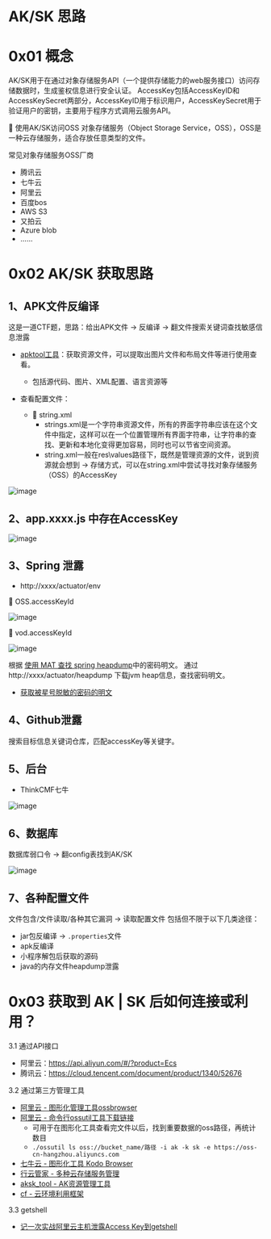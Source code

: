 # AK/SK 思路
# 0x01 概念
AK/SK用于在通过对象存储服务API（一个提供存储能力的web服务接口）访问存储数据时，生成鉴权信息进行安全认证。
AccessKey包括AccessKeyID和AccessKeySecret两部分，AccessKeyID用于标识用户，AccessKeySecret用于验证用户的密钥，主要用于程序方式调用云服务API。

🌰 使用AK/SK访问OSS
对象存储服务（Object Storage Service，OSS），OSS是一种云存储服务，适合存放任意类型的文件。

常见对象存储服务OSS厂商
- 腾讯云
- 七牛云
- 阿里云
- 百度bos
- AWS S3
- 又拍云
- Azure blob
- ......


# 0x02 AK/SK 获取思路
## 1、APK文件反编译
这是一道CTF题，思路：给出APK文件 -> 反编译 -> 翻文件搜索关键词查找敏感信息泄露

- [apktool工具](https://bitbucket.org/iBotPeaches/apktool/downloads/)：获取资源文件，可以提取出图片文件和布局文件等进行使用查看。
  - 包括源代码、图片、XML配置、语言资源等

- 查看配置文件：
  - 🌰 string.xml
    - strings.xml是一个字符串资源文件，所有的界面字符串应该在这个文件中指定，这样可以在一个位置管理所有界面字符串，让字符串的查找、更新和本地化变得更加容易，同时也可以节省空间资源。
    - string.xml一般在res\values路径下，既然是管理资源的文件，说到资源就会想到 -> 存储方式，可以在string.xml中尝试寻找对象存储服务（OSS）的AccessKey

![image](https://user-images.githubusercontent.com/84888757/161361936-e591e13c-6799-4176-af37-d8bdcc262094.png)

## 2、app.xxxx.js 中存在AccessKey

![image](https://user-images.githubusercontent.com/84888757/161361976-8ecd53f6-28d0-4194-a650-986b79080b8c.png)


## 3、Spring 泄露

- http://xxxx/actuator/env

🌰 OSS.accessKeyId

![image](https://user-images.githubusercontent.com/84888757/161363443-431ae3fb-ac86-4118-960f-2267d4d948f0.png)

🌰 vod.accessKeyId

![image](https://user-images.githubusercontent.com/84888757/161362607-ac55966f-cda0-4c8a-b14b-1c090566bb0c.png)

根据 [使用 MAT 查找 spring heapdump](https://landgrey.me/blog/16/)中的密码明文。
通过http://xxxx/actuator/heapdump 下载jvm heap信息，查找密码明文。

- [获取被星号脱敏的密码的明文](https://blog.csdn.net/weixin_45039616/article/details/106637978)

## 4、Github泄露
搜索目标信息关键词仓库，匹配accessKey等关键字。

## 5、后台
- ThinkCMF七牛

![image](https://user-images.githubusercontent.com/84888757/164454869-7a03c778-341b-49b2-8097-cad93f4051f2.png)

## 6、数据库
数据库弱口令 -> 翻config表找到AK/SK

![image](https://user-images.githubusercontent.com/84888757/171735217-ab8b4dd6-1960-4de0-8661-c2e9b18e5d38.png)

## 7、各种配置文件
文件包含/文件读取/各种其它漏洞 -> 读取配置文件
包括但不限于以下几类途径：
- jar包反编译 -> `.properties`文件
- apk反编译
- 小程序解包后获取的源码
- java的内存文件heapdump泄露

# 0x03 获取到 AK | SK 后如何连接或利用？
3.1 通过API接口
- 阿里云：https://api.aliyun.com/#/?product=Ecs
- 腾讯云：https://cloud.tencent.com/document/product/1340/52676

3.2 通过第三方管理工具
- [阿里云 - 图形化管理工具ossbrowser](https://help.aliyun.com/document_detail/92268.html)
- [阿里云 - 命令行ossutil工具下载链接](https://help.aliyun.com/document_detail/120075.htm)
  - 可用于在图形化工具查看完文件以后，找到重要数据的oss路径，再统计数目
  - `./ossutil ls oss://bucket_name/路径 -i ak -k sk -e https://oss-cn-hangzhou.aliyuncs.com`
- [七牛云 - 图形化工具 Kodo Browser](https://developer.qiniu.com/kodo/5972/kodo-browser)
- [行云管家 - 多种云存储服务管理](https://www.cloudbility.com/)
- [aksk_tool - AK资源管理工具](https://github.com/wyzxxz/aksk_tool)
- [cf - 云环境利用框架](https://github.com/teamssix/cf)

3.3 getshell
- [记一次实战阿里云主机泄露Access Key到getshell](https://cn-sec.com/archives/482553.html)

